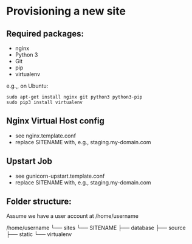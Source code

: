 Provisioning a new site
=======================

## Required packages:

* nginx
* Python 3
* Git
* pip
* virtualenv

e.g.,, on Ubuntu:

    sudo apt-get install nginx git python3 python3-pip
    sudo pip3 install virtualenv

## Nginx Virtual Host config

* see nginx.template.conf
* replace SITENAME with, e.g., staging.my-domain.com

## Upstart Job

* see gunicorn-upstart.template.conf
* replace SITENAME with, e.g., staging.my-domain.com

## Folder structure:
Assume we have a user account at /home/username

/home/username
└── sites
    └── SITENAME
         ├── database
         ├── source
         ├── static
         └── virtualenv

